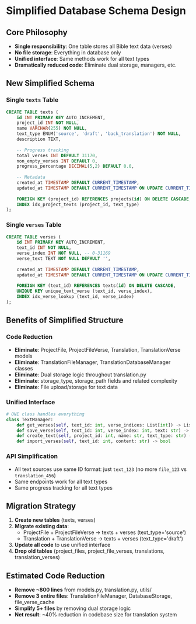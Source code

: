 # Simplified Database Schema Design

## Core Philosophy
- **Single responsibility**: One table stores all Bible text data (verses)
- **No file storage**: Everything in database only
- **Unified interface**: Same methods work for all text types
- **Dramatically reduced code**: Eliminate dual storage, managers, etc.

## New Simplified Schema

### Single `texts` Table
```sql
CREATE TABLE texts (
    id INT PRIMARY KEY AUTO_INCREMENT,
    project_id INT NOT NULL,
    name VARCHAR(255) NOT NULL,
    text_type ENUM('source', 'draft', 'back_translation') NOT NULL,
    description TEXT,
    
    -- Progress tracking
    total_verses INT DEFAULT 31170,
    non_empty_verses INT DEFAULT 0,
    progress_percentage DECIMAL(5,2) DEFAULT 0.0,
    
    -- Metadata
    created_at TIMESTAMP DEFAULT CURRENT_TIMESTAMP,
    updated_at TIMESTAMP DEFAULT CURRENT_TIMESTAMP ON UPDATE CURRENT_TIMESTAMP,
    
    FOREIGN KEY (project_id) REFERENCES projects(id) ON DELETE CASCADE,
    INDEX idx_project_texts (project_id, text_type)
);
```

### Single `verses` Table  
```sql
CREATE TABLE verses (
    id INT PRIMARY KEY AUTO_INCREMENT,
    text_id INT NOT NULL,
    verse_index INT NOT NULL, -- 0-31169
    verse_text TEXT NOT NULL DEFAULT '',
    
    created_at TIMESTAMP DEFAULT CURRENT_TIMESTAMP,
    updated_at TIMESTAMP DEFAULT CURRENT_TIMESTAMP ON UPDATE CURRENT_TIMESTAMP,
    
    FOREIGN KEY (text_id) REFERENCES texts(id) ON DELETE CASCADE,
    UNIQUE KEY unique_text_verse (text_id, verse_index),
    INDEX idx_verse_lookup (text_id, verse_index)
);
```

## Benefits of Simplified Structure

### Code Reduction
- **Eliminate**: ProjectFile, ProjectFileVerse, Translation, TranslationVerse models
- **Eliminate**: TranslationFileManager, TranslationDatabaseManager classes  
- **Eliminate**: Dual storage logic throughout translation.py
- **Eliminate**: storage_type, storage_path fields and related complexity
- **Eliminate**: File upload/storage for text data

### Unified Interface
```python
# ONE class handles everything
class TextManager:
    def get_verses(self, text_id: int, verse_indices: List[int]) -> List[str]
    def save_verse(self, text_id: int, verse_index: int, text: str) -> bool
    def create_text(self, project_id: int, name: str, text_type: str) -> int
    def import_verses(self, text_id: int, content: str) -> bool
```

### API Simplification
- All text sources use same ID format: just `text_123` (no more `file_123` vs `translation_456`)
- Same endpoints work for all text types
- Same progress tracking for all text types

## Migration Strategy

1. **Create new tables** (texts, verses)
2. **Migrate existing data**:
   - ProjectFile + ProjectFileVerse → texts + verses (text_type='source')
   - Translation + TranslationVerse → texts + verses (text_type='draft') 
3. **Update all code** to use unified interface
4. **Drop old tables** (project_files, project_file_verses, translations, translation_verses)

## Estimated Code Reduction
- **Remove ~800 lines** from models.py, translation.py, utils/
- **Remove 3 entire files**: TranslationFileManager, DatabaseStorage, file_verse_cache
- **Simplify 5+ files** by removing dual storage logic
- **Net result**: ~40% reduction in codebase size for translation system 